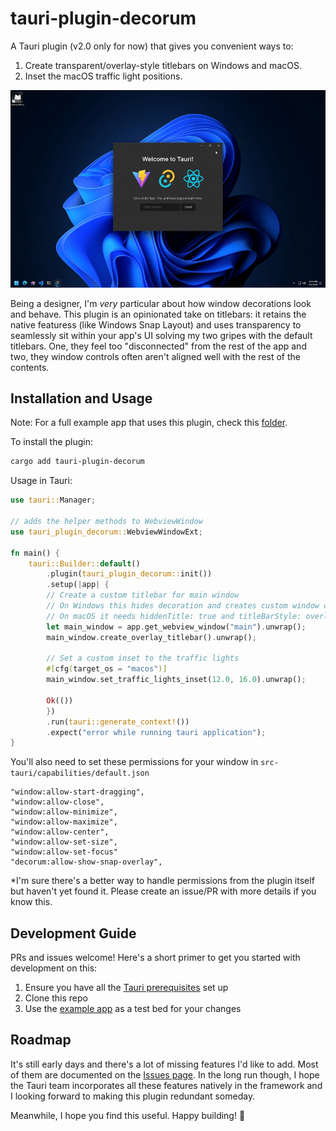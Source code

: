 # tauri-plugin-decorum

A Tauri plugin (v2.0 only for now) that gives you convenient ways to:

1. Create transparent/overlay-style titlebars on Windows and macOS.
2. Inset the macOS traffic light positions.

![demo](./wheeee.gif)

Being a designer, I'm _very_ particular about how window decorations look and behave. This plugin is an opinionated take on titlebars: it retains the native featuress (like Windows Snap Layout) and uses transparency to seamlessly sit within your app's UI solving my two gripes with the default titlebars. One, they feel too "disconnected" from the rest of the app and two, they window controls often aren't aligned well with the rest of the contents.

## Installation and Usage

Note: For a full example app that uses this plugin, check this [folder](examples/tauri-app/).

To install the plugin:
```bash
cargo add tauri-plugin-decorum
```

Usage in Tauri:
```rust
use tauri::Manager;

// adds the helper methods to WebviewWindow
use tauri_plugin_decorum::WebviewWindowExt;

fn main() {
    tauri::Builder::default()
        .plugin(tauri_plugin_decorum::init())
        .setup(|app| {
	    // Create a custom titlebar for main window
	    // On Windows this hides decoration and creates custom window controls
	    // On macOS it needs hiddenTitle: true and titleBarStyle: overlay
	    let main_window = app.get_webview_window("main").unwrap();
	    main_window.create_overlay_titlebar().unwrap();

	    // Set a custom inset to the traffic lights
	    #[cfg(target_os = "macos")]
	    main_window.set_traffic_lights_inset(12.0, 16.0).unwrap();

	    Ok(())
        })
        .run(tauri::generate_context!())
        .expect("error while running tauri application");
}
```

You'll also need to set these permissions for your window in `src-tauri/capabilities/default.json`
```
"window:allow-start-dragging",
"window:allow-close",
"window:allow-minimize",
"window:allow-maximize",
"window:allow-center",
"window:allow-set-size",
"window:allow-set-focus"
"decorum:allow-show-snap-overlay",
```

*I'm sure there's a better way to handle permissions from the plugin itself but haven't yet found it. Please create an issue/PR with more details if you know this.


## Development Guide

PRs and issues welcome! Here's a short primer to get you started with development on this:
1. Ensure you have all the [Tauri prerequisites](https://beta.tauri.app/start/prerequisites/) set up
2. Clone this repo
3. Use the [example app](examples/tauri-app) as a test bed for your changes

## Roadmap

It's still early days and there's a lot of missing features I'd like to add. Most of them are documented on the [Issues page](https://github.com/clearlysid/tauri-plugin-decorum/issues).
In the long run though, I hope the Tauri team incorporates all these features natively in the framework and I looking forward to making this plugin redundant someday.

Meanwhile, I hope you find this useful. Happy building! 🥂
